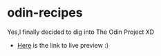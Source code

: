 # odin-recipes
Yes,l finally decided to dig into The Odin Project XD

- [Here](https://gollabharath.github.io/odin-recipes/) is the link to live preview :)